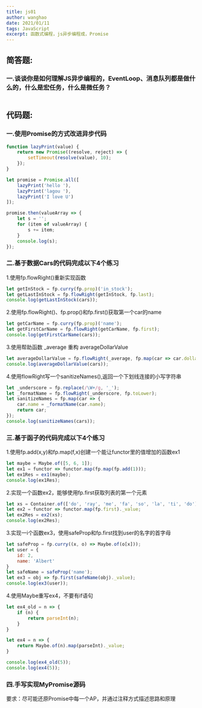 ```yaml
---
title: js01
author: wanghao
date: 2021/01/11
tags: JavaScript
excerpt: 函数式编程，js异步编程成，Promise
---
```

## 简答题:
### 一.谈谈你是如何理解JS异步编程的，EventLoop、消息队列都是做什么的，什么是宏任务，什么是微任务？

```

```
## 代码题:
### 一.使用Promise的方式改进异步代码

```js
function lazyPrint(value) {
    return new Promise((resolve, reject) => {
        setTimeout(resolve(value), 10);
    });
}

let promise = Promise.all([
    lazyPrint('hello '),
    lazyPrint('lagou '),
    lazyPrint('I love U')
]);

promise.then(valueArray => {
    let s = '';
    for (item of valueArray) {
        s += item;
    }
    console.log(s);
});
```

### 二.基于数据Cars的代码完成以下4个练习

1.使用fp.flowRight()重新实现函数
```js
let getInStock = fp.curry(fp.prop)('in_stock');
let getLastInStock = fp.flowRight(getInStock, fp.last);
console.log(getLastInStock(cars));
```
2.使用fp.flowRight()、fp.prop()和fp.first()获取第一个car的name
```js
let getCarName = fp.curry(fp.prop)('name');
let getFirstCarName = fp.flowRight(getCarName, fp.first);
console.log(getFirstCarName(cars));
```
3.使用帮助函数 _average 重构 averageDollarValue
```js
let averageDollarValue = fp.flowRight(_average, fp.map(car => car.dollar_value));
console.log(averageDollarValue(cars));
```
4.使用flowRight写一个sanitizeNames(),返回一个下划线连接的小写字符串
```js
let _underscore = fp.replace(/\W+/g, '_');
let _formatName = fp.flowRight(_underscore, fp.toLower);
let sanitizeNames = fp.map(car => {
    car.name = _formatName(car.name);
    return car;
});
console.log(sanitizeNames(cars));
```

### 三.基于函子的代码完成以下4个练习
1.使用fp.add(x,y)和fp.map(f,x)创建一个能让functor里的值增加的函数ex1
```js
let maybe = Maybe.of([5, 6, 1]);
let ex1 = functor => functor.map(fp.map(fp.add(1)));
let ex1Res = ex1(maybe);
console.log(ex1Res);
```
2.实现一个函数ex2，能够使用fp.first获取列表的第一个元素
```js
let xs = Container.of(['do', 'ray', 'me', 'fa', 'so', 'la', 'ti', 'do']);
let ex2 = functor => functor.map(fp.first)._value;
let ex2Res = ex2(xs);
console.log(ex2Res);
```

3.实现一i个函数ex3，使用safeProp和fp.first找到user的名字的首字母
```js
let safeProp = fp.curry((x, o) => Maybe.of(o[x]));
let user = {
    id: 2,
    name: 'Albert'
}
let safeName = safeProp('name');
let ex3 = obj => fp.first(safeName(obj)._value);
console.log(ex3(user));
```
4.使用Maybe重写ex4，不要有if语句
```js
let ex4_old = n => {
    if (n) {
        return parseInt(n);
    }
}

let ex4 = n => {
    return Maybe.of(n).map(parseInt)._value;
}

console.log(ex4_old(5));
console.log(ex4(5));
```

### 四.手写实现MyPromise源码
要求：尽可能还原Promise中每一个AP，并通过注释方式描述思路和原理
```js

```